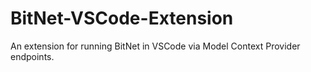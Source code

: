 # BitNet-VSCode-Extension
An extension for running BitNet in VSCode via Model Context Provider endpoints.
